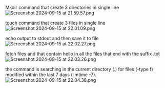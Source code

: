 Mkdir command that create 3 directories in single line
![Screenshot 2024-09-15 at 21.59.57.png](..%2F..%2F..%2F..%2F..%2FDesktop%2FScreenshot%202024-09-15%20at%2021.59.57.png)

touch command that create 3 files  in single line
![Screenshot 2024-09-15 at 22.01.09.png](..%2F..%2F..%2F..%2F..%2FDesktop%2FScreenshot%202024-09-15%20at%2022.01.09.png)

echo output to stdout and then save it to file  
![Screenshot 2024-09-15 at 22.02.27.png](..%2F..%2F..%2F..%2F..%2FDesktop%2FScreenshot%202024-09-15%20at%2022.02.27.png)

fetch files and that contain hello in all the files that end with the suffix .txt
![Screenshot 2024-09-15 at 22.03.26.png](..%2F..%2F..%2F..%2F..%2FDesktop%2FScreenshot%202024-09-15%20at%2022.03.26.png)

the command is searching in the current directory (.) for files (-type f) modified within the last 7 days (-mtime -7).
![Screenshot 2024-09-15 at 22.04.38.png](..%2F..%2F..%2F..%2F..%2FDesktop%2FScreenshot%202024-09-15%20at%2022.04.38.png)



